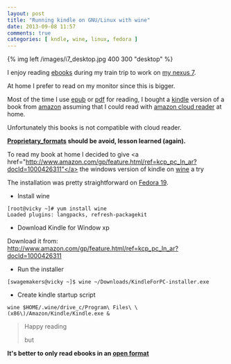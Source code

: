 ```yaml
---
layout: post
title: "Running kindle on GNU/Linux with wine"
date: 2013-09-08 11:57
comments: true
categories: [ kndle, wine, linux, fedora ] 
---
```


{% img left /images/i7_desktop.jpg 400 300 "desktop" %} 

I enjoy reading <a href="http://en.wikipedia.org/wiki/E-book">ebooks</a> during my train trip to work on <a href="http://en.wikipedia.org/wiki/Nexus_7_(2012_version)">my nexus 7</a>.

At home I prefer to read on my monitor since this is bigger.

Most of the time I use <a href="http://en.wikipedia.org/wiki/EPUB">epub</a> or <a href="http://en.wikipedia.org/wiki/Pdf">pdf</a> for reading, I bought a <a href="https://kindle.amazon.com/">kindle</a> version of a book from <a href="http://www.amazon.com">amazon</a> assuming that I could read with <a href="https://read.amazon.com/">amazon cloud reader</a> at home.

Unfortunately this books is not compatible with cloud reader. 

<strong>
<a href="http://en.wikipedia.org/wiki/Proprietary_format">Proprietary_formats</a> should be avoid, lesson learned (again). 
</strong>

To read my book at home I decided to give <a href="http://www.amazon.com/gp/feature.html/ref=kcp_pc_ln_ar?docId=1000426311"</a> the windows version of kindle</a> on <a href="http://www.winehq.org/">wine</a> a try

The installation was pretty straightforward on <a href="http://fedoraproject.org/">Fedora 19</a>.


* Install wine

```
[root@vicky ~]# yum install wine
Loaded plugins: langpacks, refresh-packagekit

```

* Download Kindle for Window xp

Download it from: <a href="http://www.amazon.com/gp/feature.html/ref=kcp_pc_ln_ar?docId=1000426311">http://www.amazon.com/gp/feature.html/ref=kcp_pc_ln_ar?docId=1000426311</a>


* Run the installer

```
[swagemakers@vicky ~]$ wine ~/Downloads/KindleForPC-installer.exe 
```

* Create kindle startup script 

```
wine $HOME/.wine/drive_c/Program\ Files\ \(x86\)/Amazon/Kindle/Kindle.exe &
```

>
> Happy reading
>
> but

<strong>
It's better to only read ebooks in an <a href="http://en.wikipedia.org/wiki/Open_format">open format</a>
</strong>
